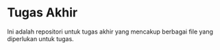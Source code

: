 # Tugas Akhir

Ini adalah repositori untuk tugas akhir yang mencakup berbagai file yang diperlukan untuk tugas.
